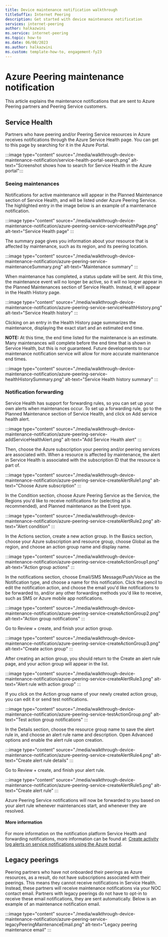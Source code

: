 ```yaml
---
title: Device maintenance notification walkthrough
titleSuffix: Internet Peering
description: Get started with device maintenance notification
services: internet-peering
author: halkazwini
ms.service: internet-peering
ms.topic: how-to
ms.date: 06/08/2023
ms.author: halkazwini
ms.custom: template-how-to, engagement-fy23
---
```


# Azure Peering maintenance notification

This article explains the maintenance notifications that are sent to Azure Peering partners and Peering Service customers.

## Service Health

Partners who have peering and/or Peering Service resources in Azure receives notifications through the Azure Service Health page. You can get to this page by searching for it in the Azure Portal.

:::image type="content" source="./media/walkthrough-device-maintenance-notification/service-health-portal-search.png" alt-text="Screenshot shows how to search for Service Health in the Azure portal":::

### Seeing maintenances

Notifications for active maintenance will appear in the Planned Maintenance section of Service Health, and will be listed under Azure Peering Service. The highlighted entry in the image below is an example of a maintenance notification.

:::image type="content" source="./media/walkthrough-device-maintenance-notification/azure-peering-service-serviceHealthPage.png" alt-text="Service Health page" :::

The summary page gives you information about your resource that is affected by maintenance, such as its region, and its peering location.

:::image type="content" source="./media/walkthrough-device-maintenance-notification/azure-peering-service-maintenanceSummary.png" alt-text="Maintenance summary" :::

When maintenance has completed, a status update will be sent. At this time, the maintenance event will no longer be active, so it will no longer appear in the Planned Maintenances section of Service Health. Instead, it will appear in the Health History page.

:::image type="content" source="./media/walkthrough-device-maintenance-notification/azure-peering-service-serviceHealthHistory.png" alt-text="Service Health history" :::

Clicking on an entry in the Health History page summarizes the maintenance, displaying the exact start and an estimated end time.

**NOTE:** At this time, the end time listed for the maintenance is an estimate. Many maintenances will complete before the end time that is shown in Service Health, but this is not guaranteed. Future developments to our maintenance notification service will allow for more accurate maintenance end times.

:::image type="content" source="./media/walkthrough-device-maintenance-notification/azure-peering-service-healthHistorySummary.png" alt-text="Service Health history summary" :::

### Notification forwarding

Service Health has support for forwarding rules, so you can set up your own alerts when maintenances occur. To set up a forwarding rule, go to the Planned Maintenance section of Service Health, and click on Add service health alert.

:::image type="content" source="./media/walkthrough-device-maintenance-notification/azure-peering-service-addServiceHealthAlert.png" alt-text="Add Service Health alert" :::

Then, choose the Azure subscription your peering and/or peering services are associated with. When a resource is affected by maintenance, the alert in Service Health is associated with the subscription ID that the resource is part of.

:::image type="content" source="./media/walkthrough-device-maintenance-notification/azure-peering-service-createAlertRule1.png" alt-text="Choose Azure subscription" :::

In the Condition section, choose Azure Peering Service as the Service, the Regions you'd like to receive notifications for (selecting all is recommended), and Planned maintenance as the Event type.

:::image type="content" source="./media/walkthrough-device-maintenance-notification/azure-peering-service-createAlertRule2.png" alt-text="Alert condition" :::

In the Actions section, create a new action group. In the Basics section, choose your Azure subscription and resource group, choose Global as the region, and choose an action group name and display name.

:::image type="content" source="./media/walkthrough-device-maintenance-notification/azure-peering-service-createActionGroup1.png" alt-text="Action group actions" :::

In the notifications section, choose Email/SMS Message/Push/Voice as the Notification type, and choose a name for this notification. Click the pencil to edit the notification action, and choose the email you'd like notifications to be forwarded to, and/or any other forwarding methods you'd like to receive, such as SMS or Azure mobile app notifications.

:::image type="content" source="./media/walkthrough-device-maintenance-notification/azure-peering-service-createActionGroup2.png" alt-text="Action group notifications" :::

Go to Review + create, and finish your action group.

:::image type="content" source="./media/walkthrough-device-maintenance-notification/azure-peering-service-createActionGroup3.png" alt-text="Create action group" :::

After creating an action group, you should return to the Create an alert rule page, and your action group will appear in the list.

:::image type="content" source="./media/walkthrough-device-maintenance-notification/azure-peering-service-createAlertRule3.png" alt-text="Alert rule with action group" :::

If you click on the Action group name of your newly created action group, you can edit it or send test notifications.

:::image type="content" source="./media/walkthrough-device-maintenance-notification/azure-peering-service-testActionGroup.png" alt-text="Test action group notifications" :::

In the Details section, choose the resource group name to save the alert rule in, and choose an alert rule name and description. Open Advanced options and enable the alert rule upon creation.

:::image type="content" source="./media/walkthrough-device-maintenance-notification/azure-peering-service-createAlertRule4.png" alt-text="Create alert rule details" :::

Go to Review + create, and finish your alert rule.

:::image type="content" source="./media/walkthrough-device-maintenance-notification/azure-peering-service-createAlertRule5.png" alt-text="Create alert rule" :::

Azure Peering Service notifications will now be forwarded to you based on your alert rule whenever maintenances start, and whenever they are resolved.

#### More information

For more information on the notification platform Service Health and forwarding notifications, more information can be found at: [Create activity log alerts on service notifications using the Azure portal](../../articles/service-health/alerts-activity-log-service-notifications-portal.md).

## Legacy peerings

Peering partners who have not onboarded their peerings as Azure resources, as a result, do not have subscriptions associated with their peerings. This means they cannot receive notifications in Service Health. Instead, these partners will receive maintenance notifications via your NOC contact email. Partners with legacy peerings do not have to opt-in to receive these email notifications, they are sent automatically. Below is an example of an maintenance notification email.

:::image type="content" source="./media/walkthrough-device-maintenance-notification/azure-peering-service-legacyPeeringMaintenanceEmail.png" alt-text="Legacy peering maintenance email" :::